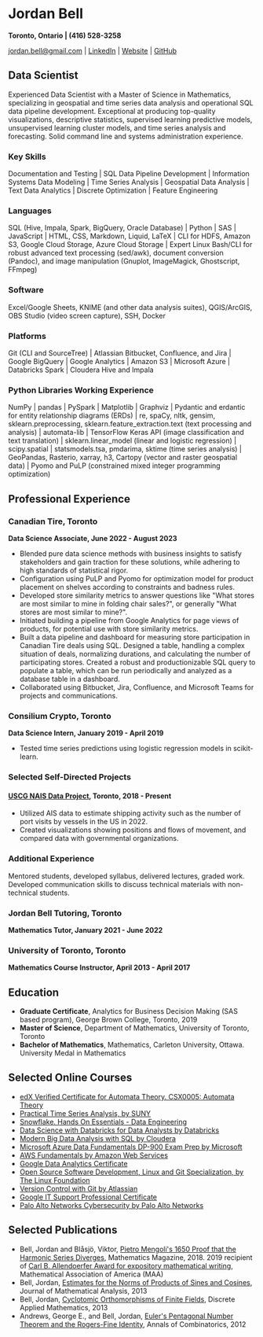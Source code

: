# Jordan Bell

**Toronto, Ontario | (416) 528-3258**

[jordan.bell@gmail.com](mailto:jordan.bell@gmail.com) | [LinkedIn](https://linkedin.com/in/jordanbell2357) | [Website](http://jordanbell.info) | [GitHub](https://github.com/jordanbell2357)

## Data Scientist

Experienced Data Scientist with a Master of Science in Mathematics, specializing in geospatial and time series data analysis and operational SQL data pipeline development. Exceptional at producing top-quality visualizations, descriptive statistics, supervised learning predictive models, unsupervised learning cluster models, and time series analysis and forecasting. Solid command line and systems administration experience.

### Key Skills

Documentation and Testing | SQL Data Pipeline Development | Information Systems Data Modeling | Time Series Analysis | Geospatial Data Analysis | Text Data Analytics | Discrete Optimization | Feature Engineering

### Languages

SQL (Hive, Impala, Spark, BigQuery, Oracle Database) | Python | SAS | JavaScript | HTML, CSS, Markdown, Liquid, LaTeX | CLI for HDFS, Amazon S3, Google Cloud Storage, Azure Cloud Storage | Expert Linux Bash/CLI for robust advanced text processing (sed/awk), document conversion (Pandoc), and image manipulation (Gnuplot, ImageMagick, Ghostscript, FFmpeg)

### Software

Excel/Google Sheets, KNIME (and other data analysis suites), QGIS/ArcGIS, OBS Studio (video screen capture), SSH, Docker

### Platforms

Git (CLI and SourceTree) | Atlassian Bitbucket, Confluence, and Jira | Google BigQuery | Google Analytics | Amazon S3 | Microsoft Azure | Databricks Spark | Cloudera Hive and Impala

### Python Libraries Working Experience

NumPy | pandas | PySpark | Matplotlib | Graphviz | Pydantic and erdantic for entity relationship diagrams (ERDs) | re, spaCy, nltk, gensim, sklearn.preprocessing, sklearn.feature_extraction.text (text processing and analysis) | automata-lib | TensorFlow Keras API (image classification and text translation) | sklearn.linear_model (linear and logistic regression) | scipy.spatial | statsmodels.tsa, pmdarima, sktime (time series analysis) | GeoPandas, Rasterio, xarray, h3, Cartopy (vector and raster geospatial data) | Pyomo and PuLP (constrained mixed integer programming optimization)

## Professional Experience

### Canadian Tire, Toronto

**Data Science Associate, June 2022 - August 2023**

- Blended pure data science methods with business insights to satisfy stakeholders and gain traction for these solutions, while adhering to high standards of statistical rigor.
- Configuration using PuLP and Pyomo for optimization model for product placement on shelves according to constraints and badness rules.
- Developed store similarity metrics to answer questions like "What stores are most similar to mine in folding chair sales?", or generally "What stores are most similar to mine?".
- Initiated building a pipeline from Google Analytics for page views of products, for potential use with store similarity metrics.
- Built a data pipeline and dashboard for measuring store participation in Canadian Tire deals using SQL. Designed a table, handling a complex situation of deals, normalizing durations, and calculating the number of participating stores. Created a robust and productionizable SQL query to populate a table, which can be run periodically and analyzed as a database table in a dashboard.
- Collaborated using Bitbucket, Jira, Confluence, and Microsoft Teams for projects and communications.


### Consilium Crypto, Toronto

**Data Science Intern, January 2019 - April 2019**

- Tested time series predictions using logistic regression models in scikit-learn.

### Selected Self-Directed Projects

#### [USCG NAIS Data Project](https://github.com/jordanbell2357/uscg-nais-data), Toronto, 2018 - Present

- Utilized AIS data to estimate shipping activity such as the number of port visits by vessels in the US in 2022.
- Created visualizations showing positions and flows of movement, and compared data with governmental organizations.

### Additional Experience

Mentored students, developed syllabus, delivered lectures, graded work. Developed communication skills to discuss technical materials with non-technical students.

### Jordan Bell Tutoring, Toronto

**Mathematics Tutor, January 2021 - June 2022**

### University of Toronto, Toronto

**Mathematics Course Instructor, April 2013 - April 2017**

## Education

- **Graduate Certificate**, Analytics for Business Decision Making (SAS based program), George Brown College, Toronto, 2019
- **Master of Science**, Department of Mathematics, University of Toronto, Toronto
- **Bachelor of Mathematics**, Mathematics, Carleton University, Ottawa. University Medal in Mathematics

## Selected Online Courses

- [edX Verified Certificate for Automata Theory. CSX0005: Automata Theory](https://courses.edx.org/certificates/4ad76d04e8fc418ab10daed7c7904299)
- [Practical Time Series Analysis, by SUNY](https://www.coursera.org/account/accomplishments/certificate/JF3E2ZYX7W4V)
- [Snowflake. Hands On Essentials - Data Engineering](https://www.credly.com/badges/76265419-c89e-4089-9dd1-1fb19cfc6271/linked_in_profile)
- [Data Science with Databricks for Data Analysts by Databricks](https://coursera.org/verify/specialization/42R9P8ZCMWJ6)
- [Modern Big Data Analysis with SQL by Cloudera](https://coursera.org/share/758c31b0eca67317d378432811a49eae)
- [Microsoft Azure Data Fundamentals DP-900 Exam Prep by Microsoft](https://coursera.org/share/3a9b0b2b40a9cbe9f257ca1000ea0271)
- [AWS Fundamentals by Amazon Web Services](https://coursera.org/share/add6daea4dd38b3d06e02647736c9481)
- [Google Data Analytics Certificate](https://www.credly.com/badges/edcdba60-5676-4202-91d0-aec1247fe104/linked_in_profile)
- [Open Source Software Development, Linux and Git Specialization, by The Linux Foundation](https://www.credly.com/badges/3ca0eef0-4775-4a38-bae5-c500e12a35cc/linked_in_profile)
- [Version Control with Git by Atlassian](https://coursera.org/share/6e44368590fe12674aa1f8e172719698)
- [Google IT Support Professional Certificate](https://coursera.org/share/ec054a74b0af3665bc1921683fcb1c55)
- [Palo Alto Networks Cybersecurity by Palo Alto Networks](https://coursera.org/share/2b4286e1772f2fd32fa89be409440459)


## Selected Publications

- Bell, Jordan and Blåsjö, Viktor, [Pietro Mengoli's 1650 Proof that the Harmonic Series Diverges](https://doi.org/10.1080/0025570X.2018.1506656), Mathematics Magazine, 2018. 2019 recipient of [Carl B. Allendoerfer Award for expository mathematical writing](https://www.maa.org/programs-and-communities/member-communities/maa-awards/writing-awards/carl-b-allendoerfer-awards), Mathematical Association of America (MAA)
- Bell, Jordan, [Estimates for the Norms of Products of Sines and Cosines](https://doi.org/10.1016/j.jmaa.2013.04.010), Journal of Mathematical Analysis, 2013
- Bell, Jordan, [Cyclotomic Orthomorphisms of Finite Fields](https://doi.org/10.1016/j.dam.2012.08.013), Discrete Applied Mathematics, 2013
- Andrews, George E., and Bell, Jordan, [Euler's Pentagonal Number Theorem and the Rogers-Fine Identity](https://doi.org/10.1007/s00026-012-0139-4), Annals of Combinatorics, 2012